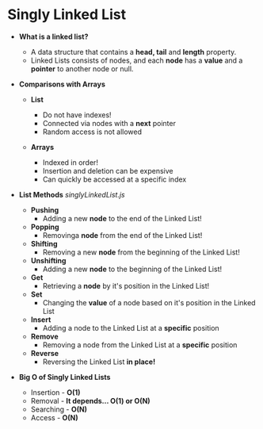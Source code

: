 # Singly Linked List

* **What is a linked list?**
    - A data structure that contains a **head, tail** and **length** property.
    - Linked Lists consists of nodes, and each **node** has a **value** and a **pointer**
    to another node or null.

* **Comparisons with Arrays**
    - **List**
        - Do not have indexes!
        - Connected via nodes with a **next** pointer
        - Random access is not allowed

    - **Arrays**
        - Indexed in order!
        - Insertion and deletion can be expensive
        - Can quickly be accessed at a specific index

* **List Methods**
    *singlyLinkedList.js*
    - **Pushing**
        - Adding a new **node** to the end of the Linked List!
    - **Popping**
        - Removinga **node** from the end of the Linked List!
    - **Shifting**
        - Removing a new **node** from the beginning of the Linked List!
    - **Unshifting**
        - Adding a new **node** to the beginning of the Linked List!
    - **Get**
        - Retrieving a **node** by it's position in the Linked List!
    - **Set**
        - Changing the **value** of a node based on it's position in the Linked List
    - **Insert**
        - Adding a node to the Linked List at a **specific** position
    - **Remove**
        - Removing a node from the Linked List at a **specific** position
    - **Reverse**
        - Reversing the Linked List **in place!**

* **Big O of Singly Linked Lists**
    - Insertion - **O(1)**
    - Removal - **It depends... O(1) or O(N)**
    - Searching - **O(N)**
    - Access - **O(N)**